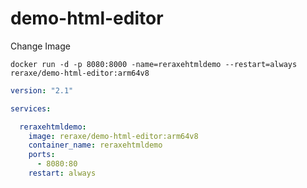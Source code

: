 # demo-html-editor

Change Image

`
docker run -d -p 8080:8000 -name=reraxehtmldemo --restart=always reraxe/demo-html-editor:arm64v8
`


```yml
version: "2.1"

services:

  reraxehtmldemo:
    image: reraxe/demo-html-editor:arm64v8
    container_name: reraxehtmldemo
    ports:
      - 8080:80
    restart: always
```
